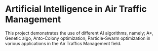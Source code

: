 # Artificial Intelligence in Air Traffic Management
This project demonstrates the use of different AI algorithms, namely; A*, Genetic algo, Anto-Colony optimization, Particle-Swarm optimization in various applications in the Air Traffics Management field.
